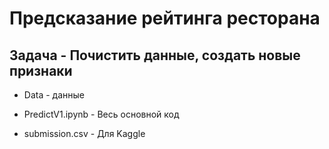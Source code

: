 # Предсказание рейтинга ресторана
## Задача - Почистить данные, создать новые признаки

- Data - данные

- PredictV1.ipynb - Весь основной код

- submission.csv - Для Kaggle
